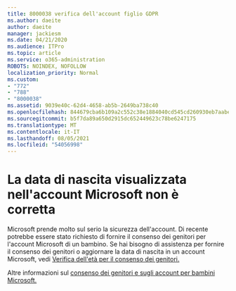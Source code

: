 ```yaml
---
title: 8000038 verifica dell'account figlio GDPR
ms.author: daeite
author: daeite
manager: jackiesm
ms.date: 04/21/2020
ms.audience: ITPro
ms.topic: article
ms.service: o365-administration
ROBOTS: NOINDEX, NOFOLLOW
localization_priority: Normal
ms.custom:
- "772"
- "788"
- "8000038"
ms.assetid: 9039e40c-62d4-4658-ab5b-2649ba738c40
ms.openlocfilehash: 844679cba6b109a2c552c38e1884040cd545cd260930eb7aabed6ed0911c8a50
ms.sourcegitcommit: b5f7da89a650d2915dc652449623c78be6247175
ms.translationtype: MT
ms.contentlocale: it-IT
ms.lasthandoff: 08/05/2021
ms.locfileid: "54056998"
---
```

# <a name="date-of-birth-displayed-in-your-microsoft-account-is-incorrect"></a>La data di nascita visualizzata nell'account Microsoft non è corretta

Microsoft prende molto sul serio la sicurezza dell'account. Di recente potrebbe essere stato richiesto di fornire il consenso dei genitori per l'account Microsoft di un bambino. Se hai bisogno di assistenza per fornire il consenso dei genitori o aggiornare la data di nascita in un account Microsoft, vedi [Verifica dell'età per il consenso dei genitori.](https://go.microsoft.com/fwlink/p/?linkid=874364)
  
Altre informazioni sul [consenso dei genitori e sugli account per bambini Microsoft.](https://go.microsoft.com/fwlink/p/?linkid=874365)
  